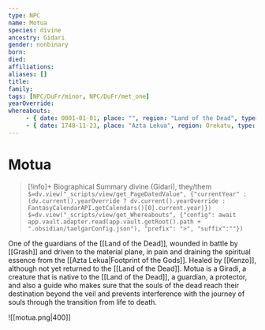 ```yaml
---
type: NPC
name: Motua
species: divine
ancestry: Gidari
gender: nonbinary
born: 
died: 
affiliations: 
aliases: []
title:
family:
tags: [NPC/DuFr/minor, NPC/DuFr/met_one]
yearOverride: 
whereabouts:
     - { date: 0001-01-01, place: "", region: "Land of the Dead", type: origin }
     - { date: 1748-11-23, place: "Azta Lekua", region: Orekatu, type: excursion }
---
```

# Motua
>[!info]+ Biographical Summary
>divine (Gidari), they/them
>`$=dv.view("_scripts/view/get_PageDatedValue", {"currentYear" : (dv.current().yearOverride ? dv.current().yearOverride : FantasyCalendarAPI.getCalendars()[0].current.year)})`
>`$=dv.view("_scripts/view/get_Whereabouts", {"config": await app.vault.adapter.read(app.vault.getRoot().path + ".obsidian/taelgarConfig.json"), "prefix": ">", "suffix":""})`

One of the guardians of the [[Land of the Dead]], wounded in battle by [[Grash]] and driven to the material plane, in pain and draining the spiritual essence from the [[Azta Lekua|Footprint of the Gods]]. Healed by [[Kenzo]], although not yet returned to the [[Land of the Dead]]. Motua is a Giradi, a creature that is native to the [[Land of the Dead]], a guardian, a protector, and also a guide who makes sure that the souls of the dead reach their destination beyond the veil and prevents interference with the journey of souls through the transition from life to death. 

![[motua.png|400]]